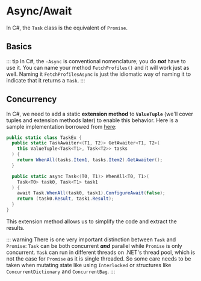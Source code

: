 <script setup>
import CodeSplitter from './components/CodeSplitter.vue'
</script>

# Async/Await

In C#, the `Task` class is the equivalent of `Promise`.

## Basics

<CodeSplitter>
  <template #left>

```ts
async function fetchProfiles(): Promise<Profile[]> {
  return await service.getProfiles();
}

let results = await fetchProfiles();
```

  </template>
  <template #right>

```csharp
public async Task<Profile[]> FetchProfilesAsync() {
  return await service.GetProfilesAsync();
}

var results = await FetchProfilesAsync();
```

  </template>
</CodeSplitter>

::: tip
In C#, the `-Async` is conventional nomenclature; you do ***not*** have to use it.  You can name your method `FetchProfiles()` and it will work just as well.  Naming it `FetchProfilesAsync` is just the idiomatic way of naming it to indicate that it returns a `Task`.
:::

## Concurrency

<CodeSplitter>
  <template #left>

```ts
async function fetchUsers() : Promise<User[]>{ }
async function fetchChats() : Promise<Chat[]>{ }

await Promise.all([
  fetchUsers(),
  fetchChats()
])

// With destructured results
let [users, chats] = await Promise.all([
  fetchUsers(),
  fetchChat()
])
```

  </template>
  <template #right>

```csharp
async Task<User[]> FetchUsersAsync() { }
async Task<Chat[]> FetchChatsAsync() { }

await Task.WhenAll(
  FetchUsersAsync(),
  FetchChatsAsync()
)

// With destructured results (see note below)
var (users, chats) = await (
  FetchUsersAsync(),
  FetchChatsAsync()
)
```

  </template>
</CodeSplitter>

In C#, we need to add a static **extension method** to **`ValueTuple`** (we'll cover tuples and extension methods later) to enable this behavior.  Here is a sample implementation borrowed from [here](https://github.com/meziantou/Meziantou.Framework/blob/b60a0accfb4fa9f58b3cc7ce05ac59a1e7f7a809/src/Meziantou.Framework/TaskEx.WhenAll.cs):

```cs
public static class TaskEx {
  public static TaskAwaiter<(T1, T2)> GetAwaiter<T1, T2>(
    this ValueTuple<Task<T1>, Task<T2>> tasks
  ) {
    return WhenAll(tasks.Item1, tasks.Item2).GetAwaiter();
  }

  public static async Task<(T0, T1)> WhenAll<T0, T1>(
    Task<T0> task0, Task<T1> task1
  ) {
    await Task.WhenAll(task0, task1).ConfigureAwait(false);
    return (task0.Result, task1.Result);
  }
}
```

This extension method allows us to simplify the code and extract the results.

::: warning
There is one very important distinction between `Task` and `Promise`: `Task` can be both concurrent ***and*** parallel while `Promise` is only concurrent.  `Task` can run in different threads on .NET's thread pool, which is not the case for `Promise` as it is single threaded.  So some care needs to be taken when mutating state like using `Interlocked` or structures like `ConcurrentDictionary` and `ConcurrentBag`.
:::
